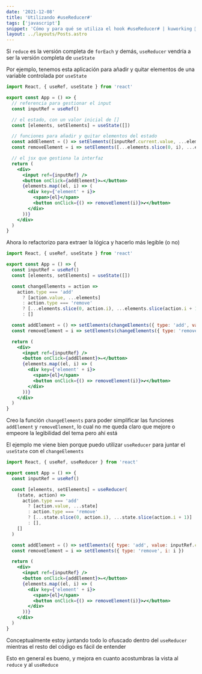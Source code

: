 ```yaml
---
date: '2021-12-08'
title: 'Utilizando #useReducer#'
tags: ['javascript']
snippet: 'Cómo y para qué se utiliza el hook #useReducer# | kuworking 🖖'
layout: ../layouts/Posts.astro
---
```


Si `reduce` es la versión completa de `forEach` y demás, `useReducer` vendría a ser la versión completa de `useState`

Por ejemplo, tenemos esta aplicación para añadir y quitar elementos de una variable controlada por `useState`

```jsx
import React, { useRef, useState } from 'react'

export const App = () => {
  // referencia para gestionar el input
  const inputRef = useRef()

  // el estado, con un valor inicial de []
  const [elements, setElements] = useState([])

  // funciones para añadir y quitar elementos del estado
  const addElement = () => setElements([inputRef.current.value, ...elements])
  const removeElement = i => setElements([...elements.slice(0, i), ...elements.slice(i + 1)])

  // el jsx que gestiona la interfaz
  return (
    <div>
      <input ref={inputRef} />
      <button onClick={addElement}>✏️</button>
      {elements.map((el, i) => (
        <div key={'element' + i}>
          <span>{el}</span>
          <button onClick={() => removeElement(i)}>✔️</button>
        </div>
      ))}
    </div>
  )
}
```

Ahora lo refactorizo para extraer la lógica y hacerlo más legible (o no)

```jsx
import React, { useRef, useState } from 'react'

export const App = () => {
  const inputRef = useRef()
  const [elements, setElements] = useState([])

  const changeElements = action =>
    action.type === 'add'
      ? [action.value, ...elements]
      : action.type === 'remove'
      ? [...elements.slice(0, action.i), ...elements.slice(action.i + 1)]
      : []

  const addElement = () => setElements(changeElements({ type: 'add', value: inputRef.current.value }))
  const removeElement = i => setElements(changeElements({ type: 'remove', i: i }))

  return (
    <div>
      <input ref={inputRef} />
      <button onClick={addElement}>✏️</button>
      {elements.map((el, i) => (
        <div key={'element' + i}>
          <span>{el}</span>
          <button onClick={() => removeElement(i)}>✔️</button>
        </div>
      ))}
    </div>
  )
}
```

Creo la función `changeElements` para poder simplificar las funciones `addElement` y `removeElement`, lo cual no me queda claro que mejore o empeore la legibilidad del tema pero ahí está

El ejemplo me viene bien porque puedo utilizar `useReducer` para juntar el `useState` con el `changeElements`

```jsx
import React, { useRef, useReducer } from 'react'

export const App = () => {
  const inputRef = useRef()

  const [elements, setElements] = useReducer(
    (state, action) =>
      action.type === 'add'
        ? [action.value, ...state]
        : action.type === 'remove'
        ? [...state.slice(0, action.i), ...state.slice(action.i + 1)]
        : [],
    []
  )

  const addElement = () => setElements({ type: 'add', value: inputRef.current.value })
  const removeElement = i => setElements({ type: 'remove', i: i })

  return (
    <div>
      <input ref={inputRef} />
      <button onClick={addElement}>✏️</button>
      {elements.map((el, i) => (
        <div key={'element' + i}>
          <span>{el}</span>
          <button onClick={() => removeElement(i)}>✔️</button>
        </div>
      ))}
    </div>
  )
}
```

Conceptualmente estoy juntando todo lo ofuscado dentro del `useReducer` mientras el resto del código es fácil de entender

Esto en general es bueno, y mejora en cuanto acostumbras la vista al `reduce` y al `useReduce`
